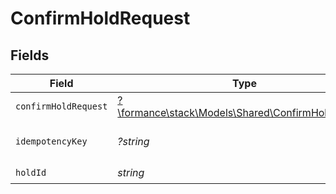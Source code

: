 # ConfirmHoldRequest


## Fields

| Field                                                                                          | Type                                                                                           | Required                                                                                       | Description                                                                                    |
| ---------------------------------------------------------------------------------------------- | ---------------------------------------------------------------------------------------------- | ---------------------------------------------------------------------------------------------- | ---------------------------------------------------------------------------------------------- |
| `confirmHoldRequest`                                                                           | [?\formance\stack\Models\Shared\ConfirmHoldRequest](../../Models/Shared/ConfirmHoldRequest.md) | :heavy_minus_sign:                                                                             | N/A                                                                                            |
| `idempotencyKey`                                                                               | *?string*                                                                                      | :heavy_minus_sign:                                                                             | Use an idempotency key                                                                         |
| `holdId`                                                                                       | *string*                                                                                       | :heavy_check_mark:                                                                             | N/A                                                                                            |